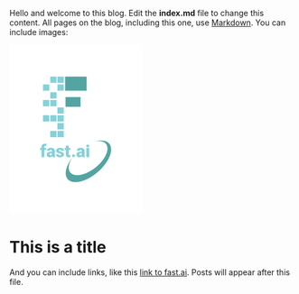 Hello and welcome to this blog. Edit the **index.md** file to change this content. All pages on the blog, including this one, use [Markdown](https://guides.github.com/features/mastering-markdown/). You can include images:

![Image of fast.ai logo](images/logo.png)

# This is a title

And you can include links, like this [link to fast.ai](https://www.fast.ai). Posts will appear after this file. 
